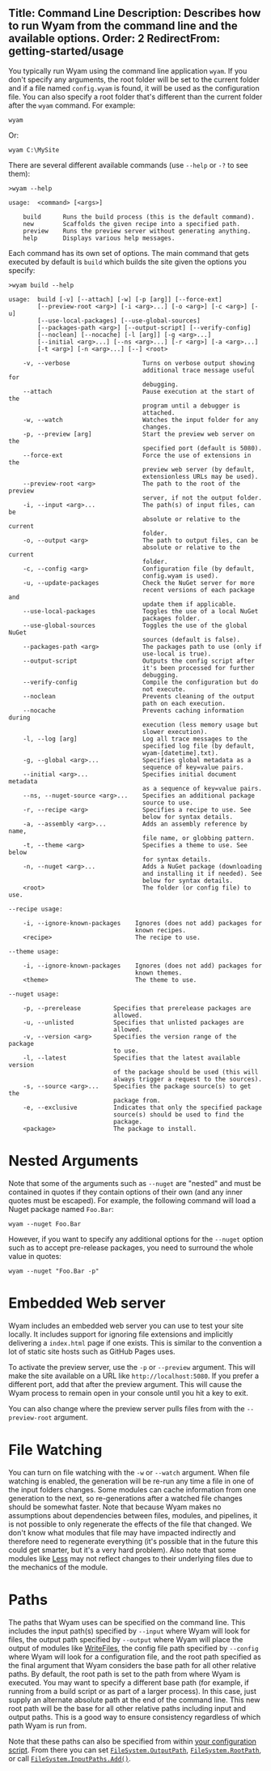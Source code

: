 Title: Command Line
Description: Describes how to run Wyam from the command line and the available options.
Order: 2
RedirectFrom: getting-started/usage
---
You typically run Wyam using the command line application `wyam`. If you don't specify any arguments, the root folder will be set to the current folder and if a file named `config.wyam` is found, it will be used as the configuration file. You can also specify a root folder that's different than the current folder after the `wyam` command. For example:

```
wyam
```

Or:

```
wyam C:\MySite
```

There are several different available commands (use `--help` or `-?` to see them):

```
>wyam --help            

usage:  <command> [<args>]                                                
                                                                          
    build      Runs the build process (this is the default command).      
    new        Scaffolds the given recipe into a specified path.          
    preview    Runs the preview server without generating anything.       
    help       Displays various help messages.                            
```

Each command has its own set of options. The main command that gets executed
by default is `build` which builds the site given the options you specify:

```
>wyam build --help

usage:  build [-v] [--attach] [-w] [-p [arg]] [--force-ext]
        [--preview-root <arg>] [-i <arg>...] [-o <arg>] [-c <arg>] [-u]
        [--use-local-packages] [--use-global-sources]
        [--packages-path <arg>] [--output-script] [--verify-config]
        [--noclean] [--nocache] [-l [arg]] [-g <arg>...]
        [--initial <arg>...] [--ns <arg>...] [-r <arg>] [-a <arg>...]
        [-t <arg>] [-n <arg>...] [--] <root>

    -v, --verbose                    Turns on verbose output showing
                                     additional trace message useful for
                                     debugging.
    --attach                         Pause execution at the start of the
                                     program until a debugger is
                                     attached.
    -w, --watch                      Watches the input folder for any
                                     changes.
    -p, --preview [arg]              Start the preview web server on the
                                     specified port (default is 5080).
    --force-ext                      Force the use of extensions in the
                                     preview web server (by default,
                                     extensionless URLs may be used).
    --preview-root <arg>             The path to the root of the preview
                                     server, if not the output folder.
    -i, --input <arg>...             The path(s) of input files, can be
                                     absolute or relative to the current
                                     folder.
    -o, --output <arg>               The path to output files, can be
                                     absolute or relative to the current
                                     folder.
    -c, --config <arg>               Configuration file (by default,
                                     config.wyam is used).
    -u, --update-packages            Check the NuGet server for more
                                     recent versions of each package and
                                     update them if applicable.
    --use-local-packages             Toggles the use of a local NuGet
                                     packages folder.
    --use-global-sources             Toggles the use of the global NuGet
                                     sources (default is false).
    --packages-path <arg>            The packages path to use (only if
                                     use-local is true).
    --output-script                  Outputs the config script after
                                     it's been processed for further
                                     debugging.
    --verify-config                  Compile the configuration but do
                                     not execute.
    --noclean                        Prevents cleaning of the output
                                     path on each execution.
    --nocache                        Prevents caching information during
                                     execution (less memory usage but
                                     slower execution).
    -l, --log [arg]                  Log all trace messages to the
                                     specified log file (by default,
                                     wyam-[datetime].txt).
    -g, --global <arg>...            Specifies global metadata as a
                                     sequence of key=value pairs.
    --initial <arg>...               Specifies initial document metadata
                                     as a sequence of key=value pairs.
    --ns, --nuget-source <arg>...    Specifies an additional package
                                     source to use.
    -r, --recipe <arg>               Specifies a recipe to use. See
                                     below for syntax details.
    -a, --assembly <arg>...          Adds an assembly reference by name,
                                     file name, or globbing pattern.
    -t, --theme <arg>                Specifies a theme to use. See below
                                     for syntax details.
    -n, --nuget <arg>...             Adds a NuGet package (downloading
                                     and installing it if needed). See
                                     below for syntax details.
    <root>                           The folder (or config file) to use.

--recipe usage:

    -i, --ignore-known-packages    Ignores (does not add) packages for
                                   known recipes.
    <recipe>                       The recipe to use.

--theme usage:

    -i, --ignore-known-packages    Ignores (does not add) packages for
                                   known themes.
    <theme>                        The theme to use.

--nuget usage:

    -p, --prerelease         Specifies that prerelease packages are
                             allowed.
    -u, --unlisted           Specifies that unlisted packages are
                             allowed.
    -v, --version <arg>      Specifies the version range of the package
                             to use.
    -l, --latest             Specifies that the latest available version
                             of the package should be used (this will
                             always trigger a request to the sources).
    -s, --source <arg>...    Specifies the package source(s) to get the
                             package from.
    -e, --exclusive          Indicates that only the specified package
                             source(s) should be used to find the
                             package.
    <package>                The package to install.
```

# Nested Arguments

Note that some of the arguments such as `--nuget` are "nested" and must be contained in quotes if they contain options of their own (and any inner quotes must be escaped). For example, the following command will load a Nuget package named `Foo.Bar`:

```
wyam --nuget Foo.Bar 
```

However, if you want to specify any additional options for the `--nuget` option such as to accept pre-release packages, you need to surround the whole value in quotes:

```
wyam --nuget "Foo.Bar -p" 
```

# Embedded Web server

Wyam includes an embedded web server you can use to test your site locally. It includes support for ignoring file extensions and implicitly delivering a `index.html` page if one exists. This is similar to the convention a lot of static site hosts such as GitHub Pages uses.

To activate the preview server, use the `-p` or `--preview` argument. This will make the site available on a URL like `http://localhost:5080`. If you prefer a different port, add that after the preview argument. This will cause the Wyam process to remain open in your console until you hit a key to exit.

You can also change where the preview server pulls files from with the `--preview-root` argument.

# File Watching

You can turn on file watching with the `-w` or `--watch` argument. When file watching is enabled, the generation will be re-run any time a file in one of the input folders changes. Some modules can cache information from one generation to the next, so re-generations after a watched file changes should be somewhat faster. Note that because Wyam makes no assumptions about dependencies between files, modules, and pipelines, it is not possible to only regenerate the effects of the file that changed. We don't know what modules that file may have impacted indirectly and therefore need to regenerate everything (it's possible that in the future this could get smarter, but it's a very hard problem). Also note that some modules like [Less](/modules/less) may not reflect changes to their underlying files due to the mechanics of the module.

# Paths

The paths that Wyam uses can be specified on the command line. This includes the input path(s) specified by `--input` where Wyam will look for files, the output path specified by `--output` where Wyam will place the output of modules like [WriteFiles](/modules/writefiles), the config file path specified by `--config` where Wyam will look for a configuration file, and the root path specified as the final argument that Wyam considers the base path for all other relative paths. By default, the root path is set to the path from where Wyam is executed. You may want to specify a different base path (for example, if running from a build script or as part of a larger process). In this case, just supply an alternate absolute path at the end of the command line. This new root path will be the base for all other relative paths including input and output paths. This is a good way to ensure consistency regardless of which path Wyam is run from.

Note that these paths can also be specified from within [your configuration script](/docs/usage/configuration). From there you can set [`FileSystem.OutputPath`](/api/Wyam.Common.IO/IFileSystem/6DB77CDF), [`FileSystem.RootPath`](/api/Wyam.Common.IO/IFileSystem/3D1098EC), or call [`FileSystem.InputPaths.Add()`](/api/Wyam.Common.IO/IFileSystem/540AF0EB).